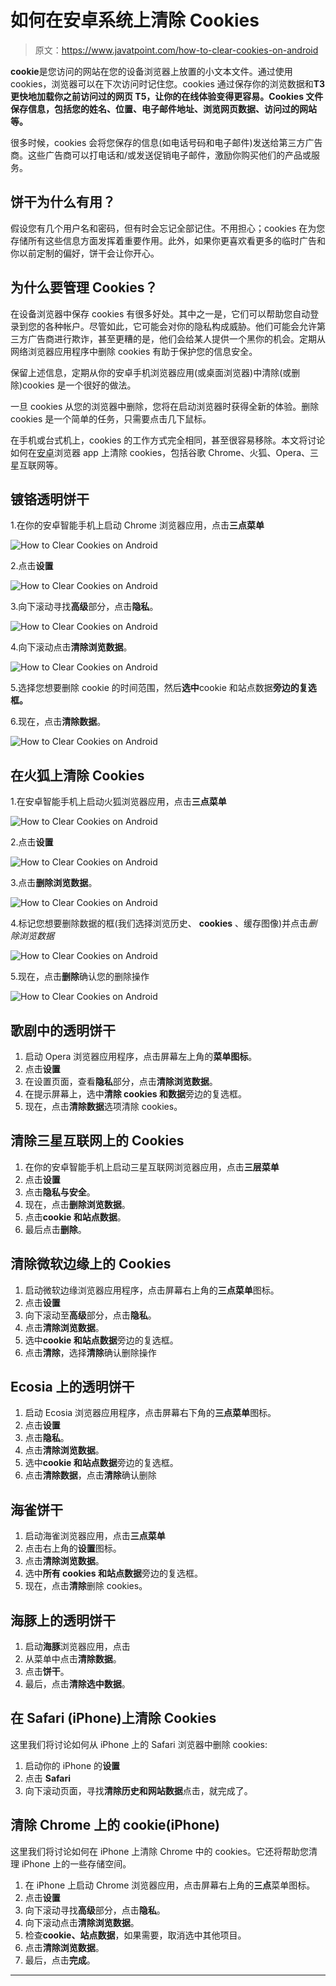 # 如何在安卓系统上清除 Cookies

> 原文：<https://www.javatpoint.com/how-to-clear-cookies-on-android>

**cookie**是您访问的网站在您的设备浏览器上放置的小文本文件。通过使用 cookies，浏览器可以在下次访问时记住您。cookies 通过保存你的浏览数据和**T3 更快地加载你之前访问过的网页 T5，让你的在线体验变得更容易。Cookies 文件保存信息，包括您的姓名、位置、电子邮件地址、浏览网页数据、访问过的网站等。**

很多时候，cookies 会将您保存的信息(如电话号码和电子邮件)发送给第三方广告商。这些广告商可以打电话和/或发送促销电子邮件，激励你购买他们的产品或服务。

## 饼干为什么有用？

假设您有几个用户名和密码，但有时会忘记全部记住。不用担心；cookies 在为您存储所有这些信息方面发挥着重要作用。此外，如果你更喜欢看更多的临时广告和你以前定制的偏好，饼干会让你开心。

## 为什么要管理 Cookies？

在设备浏览器中保存 cookies 有很多好处。其中之一是，它们可以帮助您自动登录到您的各种帐户。尽管如此，它可能会对你的隐私构成威胁。他们可能会允许第三方广告商进行欺诈，甚至更糟的是，他们会给某人提供一个黑你的机会。定期从网络浏览器应用程序中删除 cookies 有助于保护您的信息安全。

保留上述信息，定期从你的安卓手机浏览器应用(或桌面浏览器)中清除(或删除)cookies 是一个很好的做法。

一旦 cookies 从您的浏览器中删除，您将在启动浏览器时获得全新的体验。删除 cookies 是一个简单的任务，只需要点击几下鼠标。

在手机或台式机上，cookies 的工作方式完全相同，甚至很容易移除。本文将讨论如何在[安卓](https://www.javatpoint.com/android-tutorial)浏览器 app 上清除 cookies，包括谷歌 Chrome、火狐、Opera、三星互联网等。

## 镀铬透明饼干

1.在你的安卓智能手机上启动 Chrome 浏览器应用，点击**三点菜单**

![How to Clear Cookies on Android](img/d443ce0063fe62a94c64fa38c1650b14.png)

2.点击**设置**

![How to Clear Cookies on Android](img/7e8ef5ff0f21729bd705f5e7883c45b8.png)

3.向下滚动寻找**高级**部分，点击**隐私**。

![How to Clear Cookies on Android](img/ad7ec5ffc6c9d068e394c387c6fdee76.png)

4.向下滚动点击**清除浏览数据**。

![How to Clear Cookies on Android](img/04edb8a59a94bfac270158ac496f3999.png)

5.选择您想要删除 cookie 的时间范围，然后**选中**cookie 和站点数据**旁边的复选框。**

6.现在，点击**清除数据**。

![How to Clear Cookies on Android](img/06c6e3f3ed9070dbe315dbe248f76462.png)

## 在火狐上清除 Cookies

1.在安卓智能手机上启动火狐浏览器应用，点击**三点菜单**

![How to Clear Cookies on Android](img/d10e34d16731345f7d3b80582b9f4497.png)

2.点击**设置**

![How to Clear Cookies on Android](img/7620bd623fff1a04905256fa470ac83c.png)

3.点击**删除浏览数据**。

![How to Clear Cookies on Android](img/57deb5eeb6f9caa92590a059f72383ac.png)

4.标记您想要删除数据的框(我们选择浏览历史、 **cookies** 、缓存图像)并点击*删除浏览数据*

![How to Clear Cookies on Android](img/2b6cba23631d03b446bd450d9fcc57ca.png)

5.现在，点击**删除**确认您的删除操作

![How to Clear Cookies on Android](img/4c31d62517c2cc5760e6d41c00abe8a4.png)

## 歌剧中的透明饼干

1.  启动 Opera 浏览器应用程序，点击屏幕左上角的**菜单图标**。
2.  点击**设置**
3.  在设置页面，查看**隐私**部分，点击**清除浏览数据**。
4.  在提示屏幕上，选中**清除 cookies 和数据**旁边的复选框。
5.  现在，点击**清除数据**选项清除 cookies。

## 清除三星互联网上的 Cookies

1.  在你的安卓智能手机上启动三星互联网浏览器应用，点击**三层菜单**
2.  点击**设置**
3.  点击**隐私与安全**。
4.  现在，点击**删除浏览数据**。
5.  点击**cookie 和站点数据**。
6.  最后点击**删除**。

## 清除微软边缘上的 Cookies

1.  启动微软边缘浏览器应用程序，点击屏幕右上角的**三点菜单**图标。
2.  点击**设置**
3.  向下滚动至**高级**部分，点击**隐私**。
4.  点击**清除浏览数据**。
5.  选中**cookie 和站点数据**旁边的复选框。
6.  点击**清除**，选择**清除**确认删除操作

## Ecosia 上的透明饼干

1.  启动 Ecosia 浏览器应用程序，点击屏幕右下角的**三点菜单**图标。
2.  点击**设置**
3.  点击**隐私**。
4.  点击**清除浏览数据**。
5.  选中**cookie 和站点数据**旁边的复选框。
6.  点击**清除数据**，点击**清除**确认删除

## 海雀饼干

1.  启动海雀浏览器应用，点击**三点菜单**
2.  点击右上角的**设置**图标。
3.  点击**清除浏览数据**。
4.  选中**所有 cookies 和站点数据**旁边的复选框。
5.  现在，点击**清除**删除 cookies。

## 海豚上的透明饼干

1.  启动**海豚**浏览器应用，点击
2.  从菜单中点击**清除数据**。
3.  点击**饼干**。
4.  最后，点击**清除选中数据**。

## 在 Safari (iPhone)上清除 Cookies

这里我们将讨论如何从 iPhone 上的 Safari 浏览器中删除 cookies:

1.  启动你的 iPhone 的**设置**
2.  点击 **Safari**
3.  向下滚动页面，寻找**清除历史和网站数据**点击，就完成了。

## 清除 Chrome 上的 cookie(iPhone)

这里我们将讨论如何在 iPhone 上清除 Chrome 中的 cookies。它还将帮助您清理 iPhone 上的一些存储空间。

1.  在 iPhone 上启动 Chrome 浏览器应用，点击屏幕右上角的**三点**菜单图标。
2.  点击**设置**
3.  向下滚动寻找**高级**部分，点击**隐私**。
4.  向下滚动点击**清除浏览数据**。
5.  检查**cookie、站点数据**，如果需要，取消选中其他项目。
6.  点击**清除浏览数据**。
7.  最后，点击**完成**。

* * *